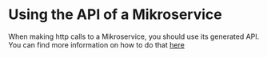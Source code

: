 # Using the API of a Mikroservice

When making http calls to a Mikroservice, you should use its generated API. You can find more information on how to do that [here](../../frontend/HowTo#using-the-generated-api)
